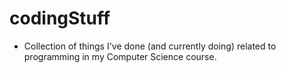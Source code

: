 # codingStuff
- Collection of things I've done (and currently doing) related to programming in my Computer Science course.
